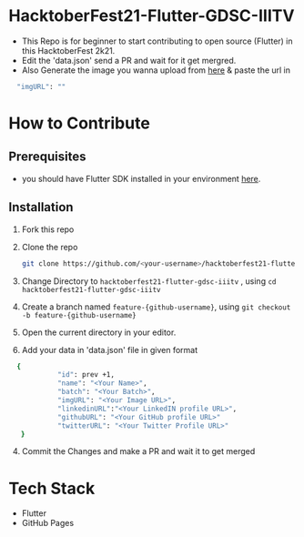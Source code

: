 # HacktoberFest21-Flutter-GDSC-IIITV
 - This Repo is for beginner to start contributing to open source (Flutter) in this HacktoberFest 2k21.
 -  Edit the 'data.json' send a PR and wait for it get mergred.
 -  Also Generate the image you wanna upload from [here](https://imgur.com/upload) & paste the url in 
  ```sh
    "imgURL": ""
  ```

# How to Contribute 
  ## Prerequisites

- you should have Flutter SDK installed in your environment [here](https://flutter.dev/docs/get-started/install). 

## Installation

1. Fork this repo
2. Clone the repo
   ```sh
   git clone https://github.com/<your-username>/hacktoberfest21-flutter-gdsc-iiitv
   ```
3. Change Directory to `hacktoberfest21-flutter-gdsc-iiitv` , using
    `cd hacktoberfest21-flutter-gdsc-iiitv`

4. Create a branch named `feature-{github-username}`, using
    `git checkout -b feature-{github-username}`

5. Open the current directory in your editor.

4. Add your data in 'data.json' file in given format 
```sh
  {
            "id": prev +1,
            "name": "<Your Name>",
            "batch": "<Your Batch>",
            "imgURL": "<Your Image URL>",
            "linkedinURL":"<Your LinkedIN profile URL>",
            "githubURL": "<Your GitHub profile URL>"
            "twitterURL": "<Your Twitter Profile URL>"
   }
   ```
 4. Commit the Changes and make a PR and wait it to get merged

# Tech Stack
  - Flutter
  - GitHub Pages
   
